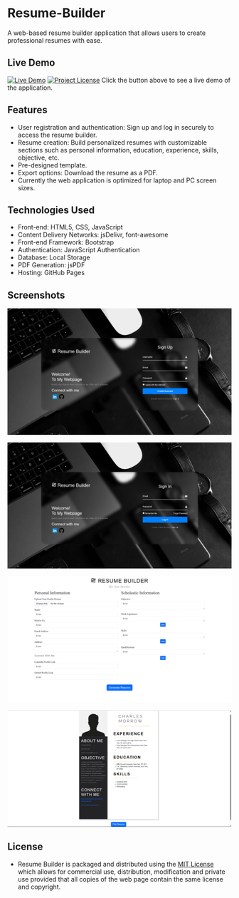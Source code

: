 # Resume-Builder
A web-based resume builder application that allows users to create professional resumes with ease.

## Live Demo

[![Live Demo](https://img.shields.io/badge/Live-Demo-brightgreen.svg)](https://jeetjawale.github.io/Resume-Builder)
[![Project License](https://img.shields.io/github/license/JeetJawale/Resume-Builder?style=flat-square)](https://github.com/AmruthPillai/Reactive-Resume/blob/main/LICENSE)
Click the button above to see a live demo of the application.

## Features

- User registration and authentication: Sign up and log in securely to access the resume builder.
- Resume creation: Build personalized resumes with customizable sections such as personal information, education, experience, skills, objective, etc.
- Pre-designed template.
- Export options: Download the resume as a PDF.
- Currently the web application is optimized for laptop and PC screen sizes.

## Technologies Used

- Front-end: HTML5, CSS, JavaScript
- Content Delivery Networks: jsDelivr, font-awesome
- Front-end Framework: Bootstrap
- Authentication: JavaScript Authentication
- Database: Local Storage
- PDF Generation: jsPDF
- Hosting: GitHub Pages

## Screenshots

 ![Sign Up Page](Screenshots/SignUp.png)  
 
 ![Sign In Page](Screenshots/SignIn.png)
 
 ![Fill Details Page](Screenshots/FillData.png)
 
 ![Resume Ready Page Page](Screenshots/Resume.png)

## License
- Resume Builder is packaged and distributed using the [MIT License](https://choosealicense.com/licenses/mit/) which allows for commercial use, distribution, modification and private use provided that all copies of the web page contain the same license and copyright.
